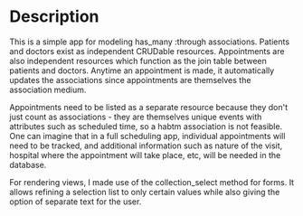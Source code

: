# Description

This is a simple app for modeling has_many :through associations. Patients
and doctors exist as independent CRUDable resources. Appointments are also
independent resources which function as the join table between patients and
doctors. Anytime an appointment is made, it automatically updates the
associations since appointments are themselves the association medium.

Appointments need to be listed as a separate resource because they don't just
count as associations - they are themselves unique events with attributes such
as scheduled time, so a habtm association is not feasible. One can imagine
that in a full scheduling app, individual appointments will need to be tracked,
and additional information such as nature of the visit, hospital where the
appointment will take place, etc, will be needed in the database.

For rendering views, I made use of the collection_select method for forms.
It allows refining a selection list to only certain values while also giving
the option of separate text for the user.

